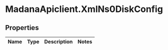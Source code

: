 # MadanaApiclient.XmlNs0DiskConfig

## Properties

Name | Type | Description | Notes
------------ | ------------- | ------------- | -------------


